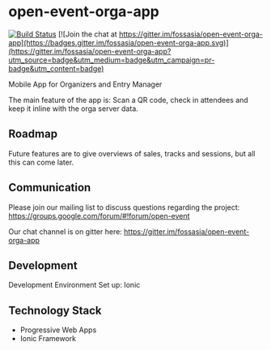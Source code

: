 # open-event-orga-app

[![Build Status](https://travis-ci.org/fossasia/open-event-orga-app.svg?branch=master)](https://travis-ci.org/fossasia/open-event-orga-app)
[![Join the chat at https://gitter.im/fossasia/open-event-orga-app](https://badges.gitter.im/fossasia/open-event-orga-app.svg)](https://gitter.im/fossasia/open-event-orga-app?utm_source=badge&utm_medium=badge&utm_campaign=pr-badge&utm_content=badge)

Mobile App for Organizers and Entry Manager

The main feature of the app is: Scan a QR code, check in attendees and keep it inline with the orga server data.

## Roadmap

Future features are to give overviews of sales, tracks and sessions, but all this can come later.

## Communication

Please join our mailing list to discuss questions regarding the project: https://groups.google.com/forum/#!forum/open-event

Our chat channel is on gitter here: https://gitter.im/fossasia/open-event-orga-app

## Development

Development Environment Set up: Ionic

## Technology Stack

* Progressive Web Apps
* Ionic Framework
